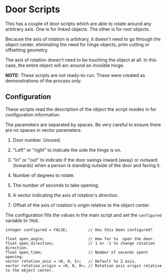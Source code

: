 # Door Scripts

This has a couple of door scripts which are able to rotate around 
any arbitrary axis. 
One is for linked objects. 
The other is for root objects.

Because the axis of rotation is arbitrary, 
it doesn't need to go through the object center, 
eliminating the need for hinge objects, 
prim cutting or 
offsetting geometry. 

The axis of rotation doesn't need to be touching the object at all. 
In this case, the entire object will arc around an invisible hinge. 

**NOTE:** These scripts are not ready-to-run.
These were created as demonstrations of the process only. 

## Configuration 

These scripts read the description of the object the script resides in
for configuration information. 

The parameters are separated by spaces. 
Be very careful to ensure there are no spaces in vector parameters. 

1.  Door number. Unused. 

2.  "Left" or "right" to indicate the side the hinge is on. 

3.  "In" or "out" to indicate if the door swings inward (away) or 
    outward (towards) when a person is standing outside of the door and
    facing it. 
    
4.  Number of degrees to rotate. 

5.  The number of seconds to take opening. 

6.  A vector indicating the axis of rotation's direction. 

7.  Offset of the axis of rotation's origin relative to the object center. 

The configuration fills the values in the main script and set the 
`configured` variable to `TRUE`. 

```
integer configured = FALSE;         // Has this been configured?

float open_angle;                   // How far to  open the door.
float open_direction;               // 1 or -1 to change rotation direction.
float open_time;                    // Number of seconds spent opening.
vector rotation_axis = <0, 0, 1>;   // Default to Z axis.
vector rotation_origin = <0, 0, 0>; // Rotation axis origin relative to the object center. 
```

